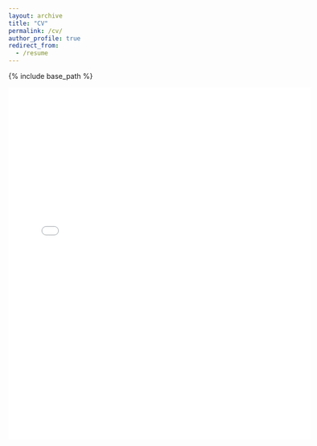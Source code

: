 ```yaml
---
layout: archive
title: "CV"
permalink: /cv/
author_profile: true
redirect_from:
  - /resume
---
```


{% include base_path %}

<embed src="{{ site.baseurl }}/files/skg_cv.pdf" width="600" height="700" type='application/pdf'> 

